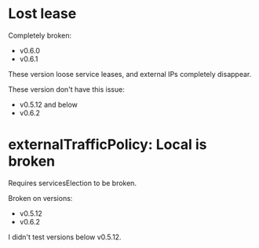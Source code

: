 
# Lost lease

Completely broken:
- v0.6.0
- v0.6.1

These version loose service leases, and external IPs completely disappear.

These version don't have this issue:
- v0.5.12 and below
- v0.6.2

# externalTrafficPolicy: Local is broken

Requires servicesElection to be broken.

Broken on versions:
- v0.5.12
- v0.6.2

I didn't test versions below v0.5.12.
